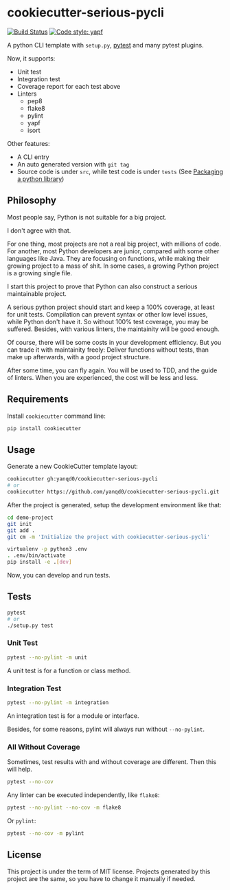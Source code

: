 # cookiecutter-serious-pycli

[![Build Status](https://travis-ci.org/yanqd0/cookiecutter-serious-pycli.svg?branch=master)](https://travis-ci.org/yanqd0/cookiecutter-serious-pycli)
[![Code style: yapf](https://img.shields.io/badge/code%20style-yapf-blue)](https://github.com/google/yapf)

A python CLI template with `setup.py`, [pytest] and many pytest plugins.

Now, it supports:

- Unit test
- Integration test
- Coverage report for each test above
- Linters
    - pep8
    - flake8
    - pylint
    - yapf
    - isort

Other features:

- A CLI entry
- An auto generated version with `git tag`
- Source code is under `src`, while test code is under `tests` (See [Packaging a python library])

[Packaging a python library]:https://blog.ionelmc.ro/2014/05/25/python-packaging/

[pytest]:https://pytest.org/

## Philosophy

Most people say, Python is not suitable for a big project.

I don't agree with that.

For one thing, most projects are not a real big project, with millions of code.
For another, most Python developers are junior, compared with some other languages like Java.
They are focusing on functions, while making their growing project to a mass of shit.
In some cases, a growing Python project is a growing single file.

I start this project to prove that Python can also construct a serious maintainable project.

A serious python project should start and keep a 100% coverage, at least for unit tests.
Compilation can prevent syntax or other low level issues, while Python don't have it.
So without 100% test coverage, you may be suffered.
Besides, with various linters, the maintainity will be good enough.

Of course, there will be some costs in your development efficiency.
But you can trade it with maintainity freely:
Deliver functions without tests, than make up afterwards, with a good project structure.

After some time, you can fly again.
You will be used to TDD, and the guide of linters.
When you are experienced, the cost will be less and less.

## Requirements

Install `cookiecutter` command line:

```sh
pip install cookiecutter
```

## Usage

Generate a new CookieCutter template layout:

```sh
cookiecutter gh:yanqd0/cookiecutter-serious-pycli
# or
cookiecutter https://github.com/yanqd0/cookiecutter-serious-pycli.git
```

After the project is generated, setup the development environment like that:

```sh
cd demo-project
git init
git add .
git cm -m 'Initialize the project with cookiecutter-serious-pycli'

virtualenv -p python3 .env
. .env/bin/activate
pip install -e .[dev]
```

Now, you can develop and run tests.

## Tests

```sh
pytest
# or
./setup.py test
```

### Unit Test

```sh
pytest --no-pylint -m unit
```

A unit test is for a function or class method.

### Integration Test

```sh
pytest --no-pylint -m integration
```

An integration test is for a module or interface.

Besides, for some reasons, pylint will always run without `--no-pylint`.

### All Without Coverage

Sometimes, test results with and without coverage are different.
Then this will help.

```sh
pytest --no-cov
```

Any linter can be executed independently, like `flake8`:

```sh
pytest --no-pylint --no-cov -m flake8
```

Or `pylint`:

```sh
pytest --no-cov -m pylint
```

## License

This project is under the term of MIT license.
Projects generated by this project are the same,
so you have to change it manually if needed.
